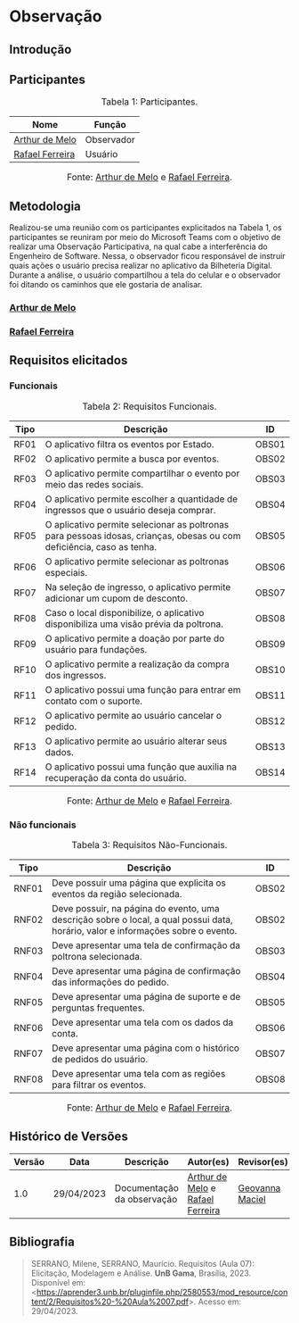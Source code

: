 # Observação

## Introdução



## Participantes

<font size="3"><p style="text-align: center">Tabela 1: Participantes.</p></font>

<center>

Nome| Função|
-----|---------|
[Arthur de Melo](https://github.com/arthurmlv) | Observador
[Rafael Ferreira](https://github.com/RafaelCLG0) | Usuário

</center>

<font size="3"><p style="text-align: center">Fonte: [Arthur de Melo](https://github.com/arthurmlv) e [Rafael Ferreira](https://github.com/RafaelCLG0).</p></font>

## Metodologia

Realizou-se uma reunião com os participantes explicitados na Tabela 1, os participantes se reuniram por meio do Microsoft Teams com o objetivo de realizar uma Observação Participativa, na qual cabe a interferência do Engenheiro de Software. Nessa, o observador ficou responsável de instruir quais ações o usuário precisa realizar no aplicativo da Bilheteria Digital. Durante a análise, o usuário compartilhou a tela do celular e o observador foi ditando os caminhos que ele gostaria de analisar.

### [Arthur de Melo](https://github.com/arthurmlv)

### [Rafael Ferreira](https://github.com/RafaelCLG0)

## Requisitos elicitados

### Funcionais

<font size="3"><p style="text-align: center">Tabela 2: Requisitos Funcionais.</p></font>

<center>

| Tipo |             Descrição            |   ID   |
|------|----------------------------------|--------|
| RF01 | O aplicativo filtra os eventos por Estado. | OBS01 |
| RF02 | O aplicativo permite a busca por eventos. | OBS02 |
| RF03 | O aplicativo permite compartilhar o evento por meio das redes sociais. | OBS03 |
| RF04 | O aplicativo permite escolher a quantidade de ingressos que o usuário deseja comprar. | OBS04 |
| RF05 | O aplicativo permite selecionar as poltronas para pessoas idosas, crianças, obesas ou com deficiência, caso as tenha. | OBS05 |
| RF06 | O aplicativo permite selecionar as poltronas especiais. | OBS06 |
| RF07 | Na seleção de ingresso, o aplicativo permite adicionar um cupom de desconto. | OBS07 |
| RF08 | Caso o local disponibilize, o aplicativo disponibiliza uma visão prévia da poltrona. | OBS08 |
| RF09 | O aplicativo permite a doação por parte do usuário para fundações. | OBS09 |
| RF10 | O aplicativo permite a realização da compra dos ingressos. | OBS10 |
| RF11 | O aplicativo possui uma função para entrar em contato com o suporte. | OBS11 |
| RF12 | O aplicativo permite ao usuário cancelar o pedido. | OBS12 |
| RF13 | O aplicativo permite ao usuário alterar seus dados. | OBS13 |
| RF14 | O aplicativo possui uma função que auxilia na recuperação da conta do usuário. | OBS14 |

</center>

<font size="3"><p style="text-align: center">Fonte: [Arthur de Melo](https://github.com/arthurmlv) e [Rafael Ferreira](https://github.com/RafaelCLG0).</p></font>


### Não funcionais

<font size="3"><p style="text-align: center">Tabela 3: Requisitos Não-Funcionais.</p></font>

<center>

| Tipo |             Descrição            |   ID   |
|------|----------------------------------|--------|
| RNF01 |  Deve possuir uma página que explicita os eventos da região selecionada.  | OBS02 |
| RNF02 |  Deve possuir, na página do evento, uma descrição sobre o local, a qual possui data, horário, valor e informações sobre o evento.  | OBS02 |
| RNF03 |  Deve apresentar uma tela de confirmação da poltrona selecionada. | OBS03 |
| RNF04 |  Deve apresentar uma página de confirmação das informações do pedido. | OBS04 |
| RNF05 |  Deve apresentar uma página de suporte e de perguntas frequentes. | OBS05 |
| RNF06 |  Deve apresentar uma tela com os dados da conta.  | OBS06 |
| RNF07 |  Deve apresentar uma página com o histórico de pedidos do usuário. | OBS07 |
| RNF08 |  Deve apresentar uma tela com as regiões para filtrar os eventos. | OBS08 |

</center>

<font size="3"><p style="text-align: center">Fonte: [Arthur de Melo](https://github.com/arthurmlv) e [Rafael Ferreira](https://github.com/RafaelCLG0).</p></font>


## Histórico de Versões

Versão  | Data | Descrição | Autor(es) | Revisor(es)
---------- | -----  | ------ | ---------- | ----------
 1.0 | 29/04/2023 | Documentação da observação | [Arthur de Melo](https://github.com/arthurmlv) e [Rafael Ferreira](https://github.com/RafaelCLG0) | [Geovanna Maciel](https://github.com/manuziny)


## Bibliografia

>SERRANO, Milene, SERRANO, Maurício. Requisitos (Aula 07): Elicitação, Modelagem e Análise. **UnB Gama**, Brasília, 2023. Disponível em: <<https://aprender3.unb.br/pluginfile.php/2580553/mod_resource/content/2/Requisitos%20-%20Aula%2007.pdf>>. Acesso em: 29/04/2023.
